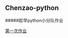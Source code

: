 ## Chenzao-python
#####趁早python小分队作业

[第一次作业](https://github.com/Yuiking/Chenzao-python/blob/master/homeworks/%E5%89%8D%E5%9B%9B%E7%AB%A0%E7%9A%84%E5%AD%A6%E4%B9%A0%E7%AC%94%E8%AE%B0.md)

